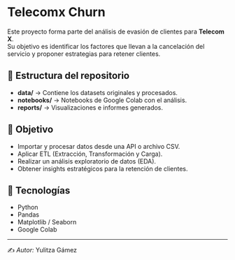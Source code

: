 # Telecomx Churn

Este proyecto forma parte del análisis de evasión de clientes para **Telecom X**.  
Su objetivo es identificar los factores que llevan a la cancelación del servicio y proponer estrategias para retener clientes.

## 📂 Estructura del repositorio
- **data/** → Contiene los datasets originales y procesados.
- **notebooks/** → Notebooks de Google Colab con el análisis.
- **reports/** → Visualizaciones e informes generados.

## 🚀 Objetivo
- Importar y procesar datos desde una API o archivo CSV.
- Aplicar ETL (Extracción, Transformación y Carga).
- Realizar un análisis exploratorio de datos (EDA).
- Obtener insights estratégicos para la retención de clientes.

## 📌 Tecnologías
- Python
- Pandas
- Matplotlib / Seaborn
- Google Colab

---
✍️ *Autor:* Yulitza Gámez
